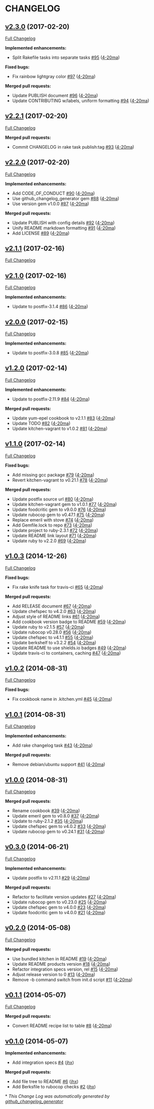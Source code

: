 # CHANGELOG

## [v2.3.0](https://github.com/4-20ma/cookbook-postfix_rpm/tree/v2.3.0) (2017-02-20)
[Full Changelog](https://github.com/4-20ma/cookbook-postfix_rpm/compare/v2.2.1...v2.3.0)

**Implemented enhancements:**

- Split Rakefile tasks into separate tasks [\#95](https://github.com/4-20ma/cookbook-postfix_rpm/pull/95) ([4-20ma](https://github.com/4-20ma))

**Fixed bugs:**

- Fix rainbow lightgray color [\#97](https://github.com/4-20ma/cookbook-postfix_rpm/pull/97) ([4-20ma](https://github.com/4-20ma))

**Merged pull requests:**

- Update PUBLISH document [\#96](https://github.com/4-20ma/cookbook-postfix_rpm/pull/96) ([4-20ma](https://github.com/4-20ma))
- Update CONTRIBUTING w/labels, uniform formatting [\#94](https://github.com/4-20ma/cookbook-postfix_rpm/pull/94) ([4-20ma](https://github.com/4-20ma))

## [v2.2.1](https://github.com/4-20ma/cookbook-postfix_rpm/tree/v2.2.1) (2017-02-20)
[Full Changelog](https://github.com/4-20ma/cookbook-postfix_rpm/compare/v2.2.0...v2.2.1)

**Merged pull requests:**

- Commit CHANGELOG in rake task publish:tag [\#93](https://github.com/4-20ma/cookbook-postfix_rpm/pull/93) ([4-20ma](https://github.com/4-20ma))

## [v2.2.0](https://github.com/4-20ma/cookbook-postfix_rpm/tree/v2.2.0) (2017-02-20)
[Full Changelog](https://github.com/4-20ma/cookbook-postfix_rpm/compare/v2.1.1...v2.2.0)

**Implemented enhancements:**

- Add CODE\_OF\_CONDUCT [\#90](https://github.com/4-20ma/cookbook-postfix_rpm/pull/90) ([4-20ma](https://github.com/4-20ma))
- Use github\_changelog\_generator gem [\#88](https://github.com/4-20ma/cookbook-postfix_rpm/pull/88) ([4-20ma](https://github.com/4-20ma))
- Use version gem v1.0.0 [\#87](https://github.com/4-20ma/cookbook-postfix_rpm/pull/87) ([4-20ma](https://github.com/4-20ma))

**Merged pull requests:**

- Update PUBLISH with config details [\#92](https://github.com/4-20ma/cookbook-postfix_rpm/pull/92) ([4-20ma](https://github.com/4-20ma))
- Unify README markdown formatting [\#91](https://github.com/4-20ma/cookbook-postfix_rpm/pull/91) ([4-20ma](https://github.com/4-20ma))
- Add LICENSE [\#89](https://github.com/4-20ma/cookbook-postfix_rpm/pull/89) ([4-20ma](https://github.com/4-20ma))

## [v2.1.1](https://github.com/4-20ma/cookbook-postfix_rpm/tree/v2.1.1) (2017-02-16)
[Full Changelog](https://github.com/4-20ma/cookbook-postfix_rpm/compare/v2.1.0...v2.1.1)

## [v2.1.0](https://github.com/4-20ma/cookbook-postfix_rpm/tree/v2.1.0) (2017-02-16)
[Full Changelog](https://github.com/4-20ma/cookbook-postfix_rpm/compare/v2.0.0...v2.1.0)

**Implemented enhancements:**

- Update to postfix-3.1.4 [\#86](https://github.com/4-20ma/cookbook-postfix_rpm/pull/86) ([4-20ma](https://github.com/4-20ma))

## [v2.0.0](https://github.com/4-20ma/cookbook-postfix_rpm/tree/v2.0.0) (2017-02-15)
[Full Changelog](https://github.com/4-20ma/cookbook-postfix_rpm/compare/v1.2.0...v2.0.0)

**Implemented enhancements:**

- Update to postfix-3.0.8 [\#85](https://github.com/4-20ma/cookbook-postfix_rpm/pull/85) ([4-20ma](https://github.com/4-20ma))

## [v1.2.0](https://github.com/4-20ma/cookbook-postfix_rpm/tree/v1.2.0) (2017-02-14)
[Full Changelog](https://github.com/4-20ma/cookbook-postfix_rpm/compare/v1.1.0...v1.2.0)

**Implemented enhancements:**

- Update to postfix-2.11.9 [\#84](https://github.com/4-20ma/cookbook-postfix_rpm/pull/84) ([4-20ma](https://github.com/4-20ma))

**Merged pull requests:**

- Update yum-epel cookbook to v2.1.1 [\#83](https://github.com/4-20ma/cookbook-postfix_rpm/pull/83) ([4-20ma](https://github.com/4-20ma))
- Update TODO [\#82](https://github.com/4-20ma/cookbook-postfix_rpm/pull/82) ([4-20ma](https://github.com/4-20ma))
- Update kitchen-vagrant to v1.0.2 [\#81](https://github.com/4-20ma/cookbook-postfix_rpm/pull/81) ([4-20ma](https://github.com/4-20ma))

## [v1.1.0](https://github.com/4-20ma/cookbook-postfix_rpm/tree/v1.1.0) (2017-02-14)
[Full Changelog](https://github.com/4-20ma/cookbook-postfix_rpm/compare/v1.0.3...v1.1.0)

**Fixed bugs:**

- Add missing gcc package [\#79](https://github.com/4-20ma/cookbook-postfix_rpm/pull/79) ([4-20ma](https://github.com/4-20ma))
- Revert kitchen-vagrant to v0.21.1 [\#78](https://github.com/4-20ma/cookbook-postfix_rpm/pull/78) ([4-20ma](https://github.com/4-20ma))

**Merged pull requests:**

- Update postfix source url [\#80](https://github.com/4-20ma/cookbook-postfix_rpm/pull/80) ([4-20ma](https://github.com/4-20ma))
- Update kitchen-vagrant gem to v1.0.1 [\#77](https://github.com/4-20ma/cookbook-postfix_rpm/pull/77) ([4-20ma](https://github.com/4-20ma))
- Update foodcritic gem to v9.0.0 [\#76](https://github.com/4-20ma/cookbook-postfix_rpm/pull/76) ([4-20ma](https://github.com/4-20ma))
- Update rubocop gem to v0.47.1 [\#75](https://github.com/4-20ma/cookbook-postfix_rpm/pull/75) ([4-20ma](https://github.com/4-20ma))
- Replace emeril with stove [\#74](https://github.com/4-20ma/cookbook-postfix_rpm/pull/74) ([4-20ma](https://github.com/4-20ma))
- Add Gemfile.lock to repo [\#73](https://github.com/4-20ma/cookbook-postfix_rpm/pull/73) ([4-20ma](https://github.com/4-20ma))
- Update project to ruby-2.3.1 [\#72](https://github.com/4-20ma/cookbook-postfix_rpm/pull/72) ([4-20ma](https://github.com/4-20ma))
- Update README link layout [\#71](https://github.com/4-20ma/cookbook-postfix_rpm/pull/71) ([4-20ma](https://github.com/4-20ma))
- Update ruby to v2.2.0 [\#69](https://github.com/4-20ma/cookbook-postfix_rpm/pull/69) ([4-20ma](https://github.com/4-20ma))

## [v1.0.3](https://github.com/4-20ma/cookbook-postfix_rpm/tree/v1.0.3) (2014-12-26)
[Full Changelog](https://github.com/4-20ma/cookbook-postfix_rpm/compare/v1.0.2...v1.0.3)

**Fixed bugs:**

- Fix rake knife task for travis-ci [\#65](https://github.com/4-20ma/cookbook-postfix_rpm/pull/65) ([4-20ma](https://github.com/4-20ma))

**Merged pull requests:**

- Add RELEASE document [\#67](https://github.com/4-20ma/cookbook-postfix_rpm/pull/67) ([4-20ma](https://github.com/4-20ma))
- Update chefspec to v4.2.0 [\#63](https://github.com/4-20ma/cookbook-postfix_rpm/pull/63) ([4-20ma](https://github.com/4-20ma))
- Adjust style of README links [\#61](https://github.com/4-20ma/cookbook-postfix_rpm/pull/61) ([4-20ma](https://github.com/4-20ma))
- Add cookbook version badge to README [\#59](https://github.com/4-20ma/cookbook-postfix_rpm/pull/59) ([4-20ma](https://github.com/4-20ma))
- Update ruby to v2.1.5 [\#57](https://github.com/4-20ma/cookbook-postfix_rpm/pull/57) ([4-20ma](https://github.com/4-20ma))
- Update rubocop v0.28.0 [\#56](https://github.com/4-20ma/cookbook-postfix_rpm/pull/56) ([4-20ma](https://github.com/4-20ma))
- Update chefspec to v4.1.1 [\#55](https://github.com/4-20ma/cookbook-postfix_rpm/pull/55) ([4-20ma](https://github.com/4-20ma))
- Update berkshelf to v3.2.2 [\#54](https://github.com/4-20ma/cookbook-postfix_rpm/pull/54) ([4-20ma](https://github.com/4-20ma))
- Update README to use shields.io badges [\#49](https://github.com/4-20ma/cookbook-postfix_rpm/pull/49) ([4-20ma](https://github.com/4-20ma))
- Update travis-ci to containers, caching [\#47](https://github.com/4-20ma/cookbook-postfix_rpm/pull/47) ([4-20ma](https://github.com/4-20ma))

## [v1.0.2](https://github.com/4-20ma/cookbook-postfix_rpm/tree/v1.0.2) (2014-08-31)
[Full Changelog](https://github.com/4-20ma/cookbook-postfix_rpm/compare/v1.0.1...v1.0.2)

**Fixed bugs:**

- Fix cookbook name in .kitchen.yml [\#45](https://github.com/4-20ma/cookbook-postfix_rpm/pull/45) ([4-20ma](https://github.com/4-20ma))

## [v1.0.1](https://github.com/4-20ma/cookbook-postfix_rpm/tree/v1.0.1) (2014-08-31)
[Full Changelog](https://github.com/4-20ma/cookbook-postfix_rpm/compare/v1.0.0...v1.0.1)

**Implemented enhancements:**

- Add rake changelog task [\#43](https://github.com/4-20ma/cookbook-postfix_rpm/pull/43) ([4-20ma](https://github.com/4-20ma))

**Merged pull requests:**

- Remove debian/ubuntu support [\#41](https://github.com/4-20ma/cookbook-postfix_rpm/pull/41) ([4-20ma](https://github.com/4-20ma))

## [v1.0.0](https://github.com/4-20ma/cookbook-postfix_rpm/tree/v1.0.0) (2014-08-31)
[Full Changelog](https://github.com/4-20ma/cookbook-postfix_rpm/compare/v0.3.0...v1.0.0)

**Merged pull requests:**

- Rename cookbook [\#39](https://github.com/4-20ma/cookbook-postfix_rpm/pull/39) ([4-20ma](https://github.com/4-20ma))
- Update emeril gem to v0.8.0 [\#37](https://github.com/4-20ma/cookbook-postfix_rpm/pull/37) ([4-20ma](https://github.com/4-20ma))
- Update to ruby-2.1.2 [\#35](https://github.com/4-20ma/cookbook-postfix_rpm/pull/35) ([4-20ma](https://github.com/4-20ma))
- Update chefspec gem to v4.0.2 [\#33](https://github.com/4-20ma/cookbook-postfix_rpm/pull/33) ([4-20ma](https://github.com/4-20ma))
- Update rubocop gem to v0.24.1 [\#31](https://github.com/4-20ma/cookbook-postfix_rpm/pull/31) ([4-20ma](https://github.com/4-20ma))

## [v0.3.0](https://github.com/4-20ma/cookbook-postfix_rpm/tree/v0.3.0) (2014-06-21)
[Full Changelog](https://github.com/4-20ma/cookbook-postfix_rpm/compare/v0.2.0...v0.3.0)

**Implemented enhancements:**

- Update postfix to v2.11.1 [\#29](https://github.com/4-20ma/cookbook-postfix_rpm/pull/29) ([4-20ma](https://github.com/4-20ma))

**Merged pull requests:**

- Refactor to facilitate version updates [\#27](https://github.com/4-20ma/cookbook-postfix_rpm/pull/27) ([4-20ma](https://github.com/4-20ma))
- Update rubocop gem to v0.23.0 [\#25](https://github.com/4-20ma/cookbook-postfix_rpm/pull/25) ([4-20ma](https://github.com/4-20ma))
- Update chefspec gem to v4.0.0 [\#23](https://github.com/4-20ma/cookbook-postfix_rpm/pull/23) ([4-20ma](https://github.com/4-20ma))
- Update foodcritic gem to v4.0.0 [\#21](https://github.com/4-20ma/cookbook-postfix_rpm/pull/21) ([4-20ma](https://github.com/4-20ma))

## [v0.2.0](https://github.com/4-20ma/cookbook-postfix_rpm/tree/v0.2.0) (2014-05-08)
[Full Changelog](https://github.com/4-20ma/cookbook-postfix_rpm/compare/v0.1.1...v0.2.0)

**Merged pull requests:**

- Use bundled kitchen in README [\#19](https://github.com/4-20ma/cookbook-postfix_rpm/pull/19) ([4-20ma](https://github.com/4-20ma))
- Update README products version [\#18](https://github.com/4-20ma/cookbook-postfix_rpm/pull/18) ([4-20ma](https://github.com/4-20ma))
- Refactor integration specs version, rel [\#15](https://github.com/4-20ma/cookbook-postfix_rpm/pull/15) ([4-20ma](https://github.com/4-20ma))
- Adjust release version to 0 [\#13](https://github.com/4-20ma/cookbook-postfix_rpm/pull/13) ([4-20ma](https://github.com/4-20ma))
- Remove -b command switch from init.d script [\#11](https://github.com/4-20ma/cookbook-postfix_rpm/pull/11) ([4-20ma](https://github.com/4-20ma))

## [v0.1.1](https://github.com/4-20ma/cookbook-postfix_rpm/tree/v0.1.1) (2014-05-07)
[Full Changelog](https://github.com/4-20ma/cookbook-postfix_rpm/compare/v0.1.0...v0.1.1)

**Merged pull requests:**

- Convert README recipe list to table [\#8](https://github.com/4-20ma/cookbook-postfix_rpm/pull/8) ([4-20ma](https://github.com/4-20ma))

## [v0.1.0](https://github.com/4-20ma/cookbook-postfix_rpm/tree/v0.1.0) (2014-05-07)
**Implemented enhancements:**

- Add integration specs [\#4](https://github.com/4-20ma/cookbook-postfix_rpm/pull/4) ([jhx](https://github.com/jhx))

**Merged pull requests:**

- Add file tree to README [\#6](https://github.com/4-20ma/cookbook-postfix_rpm/pull/6) ([jhx](https://github.com/jhx))
- Add Berksfile to rubocop checks [\#2](https://github.com/4-20ma/cookbook-postfix_rpm/pull/2) ([jhx](https://github.com/jhx))



\* *This Change Log was automatically generated by [github_changelog_generator](https://github.com/skywinder/Github-Changelog-Generator)*